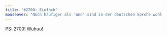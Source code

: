 ```yaml
---
title: "#2700: Einfach"
mouseover: "Noch häufiger als 'und' sind in der deutschen Sprche wohl 'der' und 'die' vertreten."
---
```


PS: 2700! Wuhuu!

